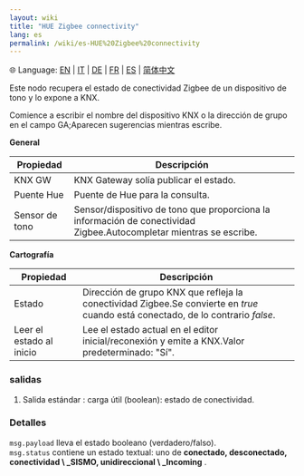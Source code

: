 ```yaml
---
layout: wiki
title: "HUE Zigbee connectivity"
lang: es
permalink: /wiki/es-HUE%20Zigbee%20connectivity
---
```

🌐 Language: [EN](https://supergiovane.github.io/node-red-contrib-knx-ultimate/wiki/HUE%20Zigbee%20connectivity) | [IT](https://supergiovane.github.io/node-red-contrib-knx-ultimate/wiki/it-HUE%20Zigbee%20connectivity) | [DE](https://supergiovane.github.io/node-red-contrib-knx-ultimate/wiki/de-HUE%20Zigbee%20connectivity) | [FR](https://supergiovane.github.io/node-red-contrib-knx-ultimate/wiki/fr-HUE%20Zigbee%20connectivity) | [ES](https://supergiovane.github.io/node-red-contrib-knx-ultimate/wiki/es-HUE%20Zigbee%20connectivity) | [简体中文](https://supergiovane.github.io/node-red-contrib-knx-ultimate/wiki/zh-CN-HUE%20Zigbee%20connectivity)

Este nodo recupera el estado de conectividad Zigbee de un dispositivo de tono y lo expone a KNX. 

Comience a escribir el nombre del dispositivo KNX o la dirección de grupo en el campo GA;Aparecen sugerencias mientras escribe.

**General**

| Propiedad | Descripción |
|-|-|
|KNX GW |KNX Gateway solía publicar el estado.|
|Puente Hue |Puente de Hue para la consulta.|
|Sensor de tono |Sensor/dispositivo de tono que proporciona la información de conectividad Zigbee.Autocompletar mientras se escribe.|

**Cartografía**

| Propiedad | Descripción |
|-|-|
|Estado |Dirección de grupo KNX que refleja la conectividad Zigbee.Se convierte en _true_ cuando está conectado, de lo contrario _false_.|
|Leer el estado al inicio |Lee el estado actual en el editor inicial/reconexión y emite a KNX.Valor predeterminado: "Sí".|

### salidas

1. Salida estándar
: carga útil (boolean): estado de conectividad.

### Detalles

`msg.payload` lleva el estado booleano (verdadero/falso). \
`msg.status` contiene un estado textual: uno de **conectado, desconectado, conectividad \ _SISMO, unidireccional \ _Incoming** .
